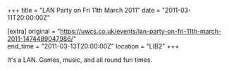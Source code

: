 +++
title = "LAN Party on Fri 11th March 2011"
date = "2011-03-11T20:00:00Z"

[extra]
original = "https://uwcs.co.uk/events/lan-party-on-fri-11th-march-2011-1474489047986/"    
end_time = "2011-03-13T20:00:00Z"
location = "LIB2"
+++

It's a LAN. Games, music, and all round fun times.

